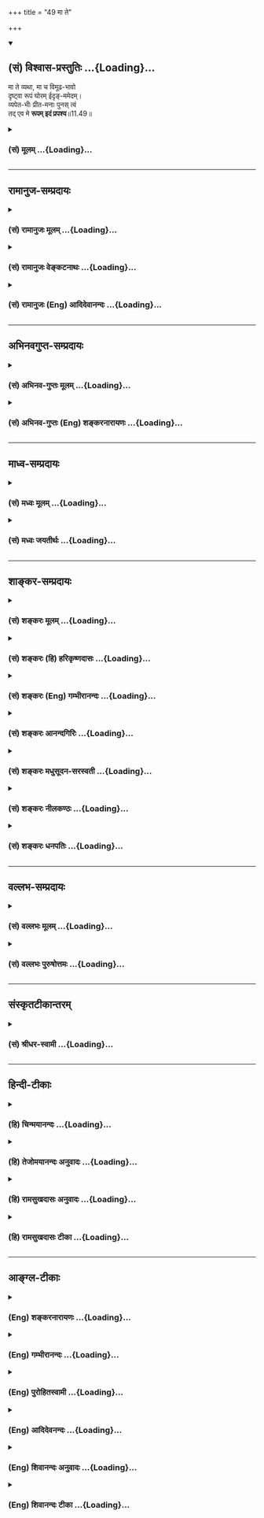 +++
title = "49 मा ते"

+++
<div class="js_include" newlevelforh1="2" title="(सं) विश्वास-प्रस्तुतिः" unfilled url="/mahAbhAratam/shlokashaH/06-bhIShma-parva/03-bhagavad-gItA-parva/saMskRtam/vishvAsa-prastutiH/11_vishva-rUpa-darshana/49_mA_te.md">
<details open><summary><h2>(सं) विश्वास-प्रस्तुतिः ...{Loading}...</h2></summary>

मा ते व्यथा, मा च विमूढ-भावो  
दृष्ट्वा रूपं घोरम् ईदृङ्-ममेदम्।  
व्यपेत-भीः प्रीत-मनाः पुनस् त्वं  
तद् एव मे **रूपम् इदं प्रपश्य**॥11.49॥
</details>
</div>
<div class="js_include collapsed" newlevelforh1="3" title="(सं) मूलम्" unfilled url="/mahAbhAratam/shlokashaH/06-bhIShma-parva/03-bhagavad-gItA-parva/saMskRtam/mUlam/11_vishva-rUpa-darshana/49_mA_te.md">
<details><summary><h3>(सं) मूलम् ...{Loading}...</h3></summary>

मा ते व्यथा मा च विमूढभावो  
दृष्ट्वा रूपं घोरमीदृङ्ममेदम्।  
व्यपेतभीः प्रीतमनाः पुनस्त्वं  
तदेव मे रूपमिदं प्रपश्य।।11.49।।
</details>
</div>


_________________
## रामानुज-सम्प्रदायः
<div class="js_include collapsed" newlevelforh1="3" title="(सं) रामानुजः मूलम्" unfilled url="/mahAbhAratam/shlokashaH/06-bhIShma-parva/03-bhagavad-gItA-parva/saMskRtam/rAmAnujaH/mUlam/11_vishva-rUpa-darshana/49_mA_te.md">
<details><summary><h3>(सं) रामानुजः मूलम् ...{Loading}...</h3></summary>

।।11.49।। ईदृशघोररूपदर्शनेन **ते** या व्यथा; यः **च विमूढभावो** वर्तते;
तद् उभयं **मा** भूत्; त्वया अभ्यस्तपूर्वम् एव सौम्यरूपं दर्शयामि; **तद्
एव इदं** मम **रूपं प्रपश्य।**

</details>
</div>
<div class="js_include collapsed" newlevelforh1="3" title="(सं) रामानुजः वेङ्कटनाथः" unfilled url="/mahAbhAratam/shlokashaH/06-bhIShma-parva/03-bhagavad-gItA-parva/saMskRtam/rAmAnujaH/venkaTanAthaH/11_vishva-rUpa-darshana/49_mA_te.md">
<details><summary><h3>(सं) रामानुजः वेङ्कटनाथः ...{Loading}...</h3></summary>

  
  
।।11.49।। दृष्ट्वा रूपंमा ते व्यथा मा च विमूढभावः इत्यत्र
क्रियापदविशेषाश्रवणादेतद्रूपदर्शनेन व्यथा; तेन न च विमूढभाव इति प्रतीतिः
स्यात्अभूत् इत्यध्याहारेऽपि एतद्रूपदर्शनस्य व्यथाद्यभावहेतुत्वप्रतीतिः
स्यात् तद्वारणाय व्याचष्टेईदृशघोररूपदर्शनेनेत्यादिना। तदेवेदं मे रूपं
पुनः पश्य इत्युक्त्या भीत्यादिहेतुभूतमेवेदं पुनः पश्येत्यर्थभ्रमः स्यात्
अतस्तच्छब्दमन्यथा व्याचष्टे -- अभ्यस्तपूर्वमेव सौम्यं रूपमिति।
वर्तमानत्वात्तदेवेदंशब्देन रूपद्वयस्यैककालीनत्वभ्रमव्युदासाय
वर्तमानसामीप्यपरं तदित्यभिप्रायेण --,दर्शयामीत्यध्याहृतम्। तथाचेदंशब्दः
प्रदर्श्यमानपर इति भावः।  
  

</details>
</div>
<div class="js_include collapsed" newlevelforh1="3" title="(सं) रामानुजः (Eng) आदिदेवानन्दः" unfilled url="/mahAbhAratam/shlokashaH/06-bhIShma-parva/03-bhagavad-gItA-parva/saMskRtam/rAmAnujaH/english/AdidevAnandaH/11_vishva-rUpa-darshana/49_mA_te.md">
<details><summary><h3>(सं) रामानुजः (Eng) आदिदेवानन्दः ...{Loading}...</h3></summary>

11.49 Whatever fear and whatever perlexity have been caused to you by seeing My terrible form, may it cease now. I shall show you the benign form to which you were accustomed before. Behold now that form of Mine.

</details>
</div>


_________________
## अभिनवगुप्त-सम्प्रदायः
<div class="js_include collapsed" newlevelforh1="3" title="(सं) अभिनव-गुप्तः मूलम्" unfilled url="/mahAbhAratam/shlokashaH/06-bhIShma-parva/03-bhagavad-gItA-parva/saMskRtam/abhinava-guptaH/mUlam/11_vishva-rUpa-darshana/49_mA_te.md">
<details><summary><h3>(सं) अभिनव-गुप्तः मूलम् ...{Loading}...</h3></summary>

।।11.49।। No commentary.  
  

</details>
</div>
<div class="js_include collapsed" newlevelforh1="3" title="(सं) अभिनव-गुप्तः (Eng) शङ्करनारायणः" unfilled url="/mahAbhAratam/shlokashaH/06-bhIShma-parva/03-bhagavad-gItA-parva/saMskRtam/abhinava-guptaH/english/shankaranArAyaNaH/11_vishva-rUpa-darshana/49_mA_te.md">
<details><summary><h3>(सं) अभिनव-गुप्तः (Eng) शङ्करनारायणः ...{Loading}...</h3></summary>

11.49 Sri Abhinavagupta did not comment upon this sloka.

</details>
</div>


_________________
## माध्व-सम्प्रदायः
<div class="js_include collapsed" newlevelforh1="3" title="(सं) मध्वः मूलम्" unfilled url="/mahAbhAratam/shlokashaH/06-bhIShma-parva/03-bhagavad-gItA-parva/saMskRtam/madhvaH/mUlam/11_vishva-rUpa-darshana/49_mA_te.md">
<details><summary><h3>(सं) मध्वः मूलम् ...{Loading}...</h3></summary>

।।11.49।। Sri Madhvacharya did not comment on this sloka.

</details>
</div>
<div class="js_include collapsed" newlevelforh1="3" title="(सं) मध्वः जयतीर्थः" unfilled url="/mahAbhAratam/shlokashaH/06-bhIShma-parva/03-bhagavad-gItA-parva/saMskRtam/madhvaH/jayatIrthaH/11_vishva-rUpa-darshana/49_mA_te.md">
<details><summary><h3>(सं) मध्वः जयतीर्थः ...{Loading}...</h3></summary>

।।11.49।। Sri Jayatirtha did not comment on this sloka.

</details>
</div>


_________________
## शाङ्कर-सम्प्रदायः
<div class="js_include collapsed" newlevelforh1="3" title="(सं) शङ्करः मूलम्" unfilled url="/mahAbhAratam/shlokashaH/06-bhIShma-parva/03-bhagavad-gItA-parva/saMskRtam/shankaraH/mUlam/11_vishva-rUpa-darshana/49_mA_te.md">
<details><summary><h3>(सं) शङ्करः मूलम् ...{Loading}...</h3></summary>

।।11.49।। --,**मा ते व्यथा** मा भूत् ते भयम्; **मा च विमूढभावः**
विमूढचित्तता; **दृष्ट्वा** उपलभ्य **रूपं घोरम् ईदृक्** यथादर्शितं **मम
इदम्।** **व्यपेतभीः** विगतभयः; **प्रीतमना**श्च सन् **पुनः** भूयः
**त्वं** **तदेव** चतुर्भुजं रूपं शङ्खचक्रगदाधरं तव इष्टं **रूपम् इदं
प्रपश्य**।।**संजय उवाच --,**

</details>
</div>
<div class="js_include collapsed" newlevelforh1="3" title="(सं) शङ्करः (हि) हरिकृष्णदासः" unfilled url="/mahAbhAratam/shlokashaH/06-bhIShma-parva/03-bhagavad-gItA-parva/saMskRtam/shankaraH/hindI/harikRShNadAsaH/11_vishva-rUpa-darshana/49_mA_te.md">
<details><summary><h3>(सं) शङ्करः (हि) हरिकृष्णदासः ...{Loading}...</h3></summary>

।।11.49।। जैसा पहले दिखाया जा चुका है; वैसे मेरे इस घोर रूपको देखकर तुझे
भय न होना चाहिये और विमूढभाव अर्थात् चित्तकी मूढावस्था भी नहीं होनी
चाहिये। तू भयरहित और प्रसन्नमन हुआ वही अपना इष्ट यह शङ्खचक्रगदाधारी
चतुर्भुजरूप फिर भी देख।  
  
,

</details>
</div>
<div class="js_include collapsed" newlevelforh1="3" title="(सं) शङ्करः (Eng) गम्भीरानन्दः" unfilled url="/mahAbhAratam/shlokashaH/06-bhIShma-parva/03-bhagavad-gItA-parva/saMskRtam/shankaraH/english/gambhIrAnandaH/11_vishva-rUpa-darshana/49_mA_te.md">
<details><summary><h3>(सं) शङ्करः (Eng) गम्भीरानन्दः ...{Loading}...</h3></summary>

11.49 Ma te vyatha, may you have no fear; and ma vimudha-bhavah, may not
there be bewilderment of the mind; drstva, by seeing, perceiving; idam,
this rupam, form; mama, of Mine; idrk ghoram, so terrible, as was
revealed. Vyapetabhih, becoming free from fear; and becoming
prita-manah, gladdened in mind; punah, again; prapasya, see; idam, this;
eva, very; tat, earlier; rupam, form; me, of Mine, with four hands,
holding a conch, a discus and a mace, which is dear to you.

</details>
</div>
<div class="js_include collapsed" newlevelforh1="3" title="(सं) शङ्करः आनन्दगिरिः" unfilled url="/mahAbhAratam/shlokashaH/06-bhIShma-parva/03-bhagavad-gItA-parva/saMskRtam/shankaraH/AnandagiriH/11_vishva-rUpa-darshana/49_mA_te.md">
<details><summary><h3>(सं) शङ्करः आनन्दगिरिः ...{Loading}...</h3></summary>

।।11.49।। विश्वरूपदर्शनमेवं स्तुत्वा यद्यस्माद्दृश्यमानाद्बिभेषि तर्हि
तदुपसंहरामीत्याह -- **मा ते व्यथेति।**
बहुविधमनुभूतत्वमभिप्रेत्येदृगित्युक्तमिदमिति प्रत्यक्षयोग्यत्वम्।
**तदेवेत्युक्तं इदमिति।**

</details>
</div>
<div class="js_include collapsed" newlevelforh1="3" title="(सं) शङ्करः मधुसूदन-सरस्वती" unfilled url="/mahAbhAratam/shlokashaH/06-bhIShma-parva/03-bhagavad-gItA-parva/saMskRtam/shankaraH/madhusUdana-sarasvatI/11_vishva-rUpa-darshana/49_mA_te.md">
<details><summary><h3>(सं) शङ्करः मधुसूदन-सरस्वती ...{Loading}...</h3></summary>

।।11.49।। एवं त्वदनुग्रहार्थमाविर्भूतेन रूपेणानेन चेत्तवोद्वेगस्तर्हि --
मात इति। इदं घोरं ईदृक् अनेकबाह्वादियुक्तत्वेन भयंकरं मम रूपं दृष्ट्वा
स्थितस्य ते तव या व्यथा भयनिमित्ता पीडा सा माभूत्। तथा,मद्रूपदर्शनेऽपि
यो विमूढभावो व्याकुलचित्तत्वपरितोषः सोपि माभूत्। किंतु व्यपेतभीरपगतभयः
प्रीतमनाश्च सन् पुनस्त्वं तदेव चतुर्भुजं वासुदेवत्वादिविशिष्टं त्वया सदा
पूर्वदृष्टं रूपमिदं विश्वरूपोपसंहारेण प्रकटीक्रियमाणं,प्रपश्य प्रकर्षेण
भयराहित्येन संतोषेण च पश्य।

</details>
</div>
<div class="js_include collapsed" newlevelforh1="3" title="(सं) शङ्करः नीलकण्ठः" unfilled url="/mahAbhAratam/shlokashaH/06-bhIShma-parva/03-bhagavad-gItA-parva/saMskRtam/shankaraH/nIlakaNThaH/11_vishva-rUpa-darshana/49_mA_te.md">
<details><summary><h3>(सं) शङ्करः नीलकण्ठः ...{Loading}...</h3></summary>

।।11.49।। इदमतिदुर्लभदर्शनं रूपं दृष्ट्वापि चेद् व्यथसे
तर्ह्युपसंहरामीदमित्याशयेनाह -- **मा ते इति।** ममेदं ईदृक् घोरं रूपं
दृष्ट्वा ते तव व्यथा माभूदिति शेषः। विमूढभावो मोहश्च ते माभूत्।
व्यपेतभीर्निर्भयः प्रीतमनाश्च पुनस्त्वं भूत्वा तदेव यत्त्वया द्रष्टुं
प्रार्थितं मे ममेदं रूपं प्रपश्य।

</details>
</div>
<div class="js_include collapsed" newlevelforh1="3" title="(सं) शङ्करः धनपतिः" unfilled url="/mahAbhAratam/shlokashaH/06-bhIShma-parva/03-bhagavad-gItA-parva/saMskRtam/shankaraH/dhanapatiH/11_vishva-rUpa-darshana/49_mA_te.md">
<details><summary><h3>(सं) शङ्करः धनपतिः ...{Loading}...</h3></summary>

।।11.49।। तव प्रसन्नतायै प्रदर्शितेन विश्वरुपेण तव व्यथादिकं चेत्तर्हि
तदेव मे रुपं पश्येत्याह -- मा त इति। ईदृक् घोरं ममेदं रुपं दृष्ट्वा तव
व्यथा भयं माभूत। मा च विमूढभावो व्याकुलचित्तता। तथाच व्यपेतभीः
व्यथारहितः प्रीतमनाश्च सन् तदेव स्वेष्टं चतुर्भुजं शङ्खचक्रगदापद्मधरं
शयामघनं मम रुपमिदं मया प्रत्यक्षीकृतं प्रकर्षेण
विश्वरुपदर्शनजनितव्यथादिनिवृत्त्यर्थं पश्य।

</details>
</div>


_________________
## वल्लभ-सम्प्रदायः
<div class="js_include collapsed" newlevelforh1="3" title="(सं) वल्लभः मूलम्" unfilled url="/mahAbhAratam/shlokashaH/06-bhIShma-parva/03-bhagavad-gItA-parva/saMskRtam/vallabhaH/mUlam/11_vishva-rUpa-darshana/49_mA_te.md">
<details><summary><h3>(सं) वल्लभः मूलम् ...{Loading}...</h3></summary>

।।11.49।। किञ्च मा ते व्यथादिर्भवतु। घोरमिदं रूपं; कालरूपत्वात्। तव
पुष्टिमिश्रमर्यादाभक्तस्य भयावहमिति तदेव पूर्वं दृष्टभूतं ममेदं पश्य।

</details>
</div>
<div class="js_include collapsed" newlevelforh1="3" title="(सं) वल्लभः पुरुषोत्तमः" unfilled url="/mahAbhAratam/shlokashaH/06-bhIShma-parva/03-bhagavad-gItA-parva/saMskRtam/vallabhaH/puruShottamaH/11_vishva-rUpa-darshana/49_mA_te.md">
<details><summary><h3>(सं) वल्लभः पुरुषोत्तमः ...{Loading}...</h3></summary>

  
  
।।11.49।। यदन्येन न शक्यस्ततः पूर्वोक्तभयाशङ्कादिरहितस्तदेव रूपं
पश्येत्याह -- मा त इति। ते व्यथा न दर्शयिष्यामीत्यादिरूपा माऽस्तु। च
पुनः मम घोरं भयानकम्; ईदृक् सर्वग्रसनादिधर्मयुक्तम्; इदं परिदृश्यमानं
दृष्ट्वा विमूढभावः मोहरूपो माऽस्तु। व्यपेतभीः विगतभयः प्रीतमनाः संस्तदेव
पूर्वदृष्टमेव मे इदं रूपं प्रपश्य प्रकर्षेण यथाभिलाषं भक्तियुतः
पश्येत्यर्थः।  
  

</details>
</div>


_________________
## संस्कृतटीकान्तरम्
<div class="js_include collapsed" newlevelforh1="3" title="(सं) श्रीधर-स्वामी" unfilled url="/mahAbhAratam/shlokashaH/06-bhIShma-parva/03-bhagavad-gItA-parva/saMskRtam/shrIdhara-svAmI/11_vishva-rUpa-darshana/49_mA_te.md">
<details><summary><h3>(सं) श्रीधर-स्वामी ...{Loading}...</h3></summary>

।।11.49।। एवमपि चेत्तवेदं रूपं घोरं दृष्ट्वा व्यथा भवति तर्हि तदेव रूपं
दर्शयामीत्याह **-- मा त इति।** ईदृगीदृशं मदीयं घोरं रूपं दृष्ट्वा ते
व्यथा मास्तु। विमूढभावो विमूढत्वं च मास्तु। व्यपगतभयः प्रीतमनाश्च
सन्पुनस्त्वं तदेवेदं मम रूपं प्रकर्षेण पश्य।

</details>
</div>


_________________
## हिन्दी-टीकाः
<div class="js_include collapsed" newlevelforh1="3" title="(हि) चिन्मयानन्दः" unfilled url="/mahAbhAratam/shlokashaH/06-bhIShma-parva/03-bhagavad-gItA-parva/hindI/chinmayAnandaH/11_vishva-rUpa-darshana/49_mA_te.md">
<details><summary><h3>(हि) चिन्मयानन्दः ...{Loading}...</h3></summary>

।।11.49।। जब कभी अवसर प्राप्त होता है; व्यासजी की नाट्यप्रतिभा अपनी
पूर्णता को पाने में कभी विफल नहीं होती। यहाँ ऐसे ही एक कलात्मक चित्र का
उदाहरण प्रस्तुत है; जो गीतारूपी पटल पर व्यासजी ने शब्दों के द्वारा
चित्रित किया है। अर्जुन के मानसिक विक्षेपों को यहाँ नाटकीय ढंग से भगवान्
के इन शब्दों में दर्शाते हैं कि; तुम मेरे इस घोर रूप को देखकर भय और मोह
को मत प्राप्त हो। भगवान् अपने मधुर वचनों एवं व्यवहार से अर्जुन को
सांत्वना देते हुए उसके मन को पुन शान्त और प्रसन्न करते हैं। भगवान् पुन
अपने मूलरूप को धारण करते हैं; जिसकी सूचना देते हुए वे कहते हैं कि; पुन
मेरे उसी रूप को देखो। यह खण्ड जो भगवान् का अपने पूर्व के सौम्य और शान्त
रूप में पुनर्प्रवेश का वर्णन करता है; उससे वेदान्त के विद्यार्थियों को
किसी एक महावाक्य का तो स्मरण होना ही चाहिए। समष्टि के घोर विश्वरूप तथा
श्रीकृष्ण के सौम्य दिव्य व्यष्टि रूप का एकत्व इस वाक्य द्वारा कि मेरा
वही यह रूप,हैअत्यन्त सुन्दर प्रकार से दर्शाया गया है। वस्तुत जो परम सत्य
श्रीकृष्ण की व्यष्टि उपाधि में व्यक्त हो रहा है; वही सत्य विराटरूप में
भी है; जहाँ वह समस्त नामरूपों के अधिष्ठान के रूप में स्थित है। तरंगों का
अधिष्ठान समुद्र है। यदि समुद्र शक्तिशाली; भयंकर घोर और विशाल है तो स्वयं
तरंग लज्जालु और सौम्य; प्रिय तथा आकर्षक होती है। एक बार फिर दृश्य है
हस्तिनापुर का; जहाँ राजभवन में अन्ध वृद्ध धृतराष्ट्र को संजय बताता है कि

</details>
</div>
<div class="js_include collapsed" newlevelforh1="3" title="(हि) तेजोमयानन्दः अनुवादः" unfilled url="/mahAbhAratam/shlokashaH/06-bhIShma-parva/03-bhagavad-gItA-parva/hindI/tejomayAnandaH/anuvAdaH/11_vishva-rUpa-darshana/49_mA_te.md">
<details><summary><h3>(हि) तेजोमयानन्दः अनुवादः ...{Loading}...</h3></summary>

।।11.49।। इस प्रकार मेरे इस घोर रूप को देखकर तुम व्यथा और मूढ़भाव को मत
प्राप्त हो। निर्भय और प्रसन्नचित्त होकर तुम पुन: मेरे उसी (पूर्व के) रूप
को देखो।।

</details>
</div>
<div class="js_include collapsed" newlevelforh1="3" title="(हि) रामसुखदासः अनुवादः" unfilled url="/mahAbhAratam/shlokashaH/06-bhIShma-parva/03-bhagavad-gItA-parva/hindI/rAmasukhadAsaH/anuvAdaH/11_vishva-rUpa-darshana/49_mA_te.md">
<details><summary><h3>(हि) रामसुखदासः अनुवादः ...{Loading}...</h3></summary>

।।11.49।। यह इस प्रकारका मेरा घोररूप देखकर तेरेको व्यथा नहीं होनी चाहिये
और मूढ़भाव भी नहीं होना चाहिये। अब निर्भय और प्रसन्न मनवाला होकर तू फिर
उसी मेरे इस (चतुर्भुज) रूपको अच्छी तरह देख ले।

</details>
</div>
<div class="js_include collapsed" newlevelforh1="3" title="(हि) रामसुखदासः टीका" unfilled url="/mahAbhAratam/shlokashaH/06-bhIShma-parva/03-bhagavad-gItA-parva/hindI/rAmasukhadAsaH/TIkA/11_vishva-rUpa-darshana/49_mA_te.md">
<details><summary><h3>(हि) रामसुखदासः टीका ...{Loading}...</h3></summary>

।।11.49।।***व्याख्या--*'मा ते व्यथा मा च विमूढभावो दृष्ट्वा रूपं
घोरमीदृङ्ममेदम्'--**विकराल दाढ़ोंके कारण भयभीत करनेवाले मेरे मुखोंमें
योद्धालोग बड़ी तेजीसे जा रहे हैं, उनमेंसे कई चूर्ण हुए सिरोंसहित
दाँतोंके बीचमें फँसे हुए दीख रहे हैं और मैं प्रलयकालकी अग्निके समान
प्रज्वलित मुखोंद्वारा सम्पूर्ण लोगोंका ग्रसन करते हुए उनको चारों ओरसे
चाट रहा हूँ -- इस प्रकारके मेरे घोर रूपको देखकर तेरेको व्यथा नहीं होनी
चाहिये, प्रत्युत प्रसन्नता होनी चाहिये। तात्पर्य है कि पहले (11। 45 में)
तू जो मेरी कृपाको देखकर हर्षित हुआ था, तो मेरी कृपाकी तरफ दृष्टि होनेसे
तेरा हर्षित होना ठीक ही था, पर यह व्यथित होना ठीक नहीं है।  
  
अर्जुनने जो पहले कहा है --**'प्रव्यथितास्तथाहम्'** (11। 23) और
**'प्रव्यथितान्तरात्मा'** (11। 24)। उसीके उत्तरमें भगवान् यहाँ कहते हैं
-- **'मा ते व्यथा। '**,मैं कृपा करके ही ऐसा रूप दिखा रहा हूँ। इसको देखकर
तेरेको मोहित नहीं होना चाहिये -- '**मा च विमूढभावः'।** दूसरी बात; मैं तो
प्रसन्न ही हूँ और अपनी प्रसन्नतासे ही तेरेको यह रूप दिखा रहा हूँ; परन्तु
तू जो बार-बार यह कह रहा है कि 'प्रसन्न हो जाओ; प्रसन्न हो जाओ', यही तेरा
विमूढ़भाव है। तू इसको छोड़ दे। तीसरी बात, पहले तूने कहा था कि मेरा मोह
चला गया (11। 1), पर वास्तवमें तेरा मोह अभी नहीं गया है। तेरेको इस मोहको
छोड़ देना चाहिये और निर्भय तथा प्रसन्न मनवाला होकर मेरा वह देवरूप देखना
चाहिये।  
  
तेरा और मेरा जो संवाद है, यह तो प्रसन्नतासे, आनन्दरूपसे, लीलारूपसे होना
चाहिये। इसमें भय और मोह बिलकुल नहीं होने चाहिये। मैं तेरे कहे अनुसार
घोड़े हाँकता हूँ, बातें करता हूँ, विश्वरूप दिखाता हूँ आदि सब कुछ करनेपर
भी तूने मेरेमें कोई विकृति देखी है क्या **(टिप्पणी प₀ 611.1)** मेरेमें
कुछ अन्तर आया है क्या; ऐसे ही मेरे विश्वरूपको देखकर तेरेमें भी कोई
विकृति नहीं आनी चाहिये।

</details>
</div>


_________________
## आङ्ग्ल-टीकाः
<div class="js_include collapsed" newlevelforh1="3" title="(Eng) शङ्करनारायणः" unfilled url="/mahAbhAratam/shlokashaH/06-bhIShma-parva/03-bhagavad-gItA-parva/english/shankaranArAyaNaH/11_vishva-rUpa-darshana/49_mA_te.md">
<details><summary><h3>(Eng) शङ्करनारायणः ...{Loading}...</h3></summary>

11.49. Let there be no distress and no bewilderment in you by seeing this terrific and violent form of Mine; being free from fear, cheerful at heart, behold again this form of Mine which is the same \[as before\].

</details>
</div>
<div class="js_include collapsed" newlevelforh1="3" title="(Eng) गम्भीरानन्दः" unfilled url="/mahAbhAratam/shlokashaH/06-bhIShma-parva/03-bhagavad-gItA-parva/english/gambhIrAnandaH/11_vishva-rUpa-darshana/49_mA_te.md">
<details><summary><h3>(Eng) गम्भीरानन्दः ...{Loading}...</h3></summary>

11.49 May you have no fear, and may not there be bewilderment by seeing this form of Mine so terrible Becoming free from fear and gladdened in mind again, see this very earlier form of Mine.

</details>
</div>
<div class="js_include collapsed" newlevelforh1="3" title="(Eng) पुरोहितस्वामी" unfilled url="/mahAbhAratam/shlokashaH/06-bhIShma-parva/03-bhagavad-gItA-parva/english/purohitasvAmI/11_vishva-rUpa-darshana/49_mA_te.md">
<details><summary><h3>(Eng) पुरोहितस्वामी ...{Loading}...</h3></summary>

11.49 Be not afraid or bewildered by the terrible vision. Put away thy fear and, with joyful mind, see Me once again in My usual Form."

</details>
</div>
<div class="js_include collapsed" newlevelforh1="3" title="(Eng) आदिदेवनन्दः" unfilled url="/mahAbhAratam/shlokashaH/06-bhIShma-parva/03-bhagavad-gItA-parva/english/AdidevanandaH/11_vishva-rUpa-darshana/49_mA_te.md">
<details><summary><h3>(Eng) आदिदेवनन्दः ...{Loading}...</h3></summary>

11.49 You need not fear any more, nor be perplexed, looking on this awesome form of Mine. Free from fear and with a gladdened heart, behold again that other form of Mine.

</details>
</div>
<div class="js_include collapsed" newlevelforh1="3" title="(Eng) शिवानन्दः अनुवादः" unfilled url="/mahAbhAratam/shlokashaH/06-bhIShma-parva/03-bhagavad-gItA-parva/english/shivAnandaH/anuvAdaH/11_vishva-rUpa-darshana/49_mA_te.md">
<details><summary><h3>(Eng) शिवानन्दः अनुवादः ...{Loading}...</h3></summary>

11.49 Be not afraid, nor bewildered on seeing such a teriible form of Mine as this; with thy fear dispelled and with a gladdened heart, now behold again this former form of Mine.

</details>
</div>
<div class="js_include collapsed" newlevelforh1="3" title="(Eng) शिवानन्दः टीका" unfilled url="/mahAbhAratam/shlokashaH/06-bhIShma-parva/03-bhagavad-gItA-parva/english/shivAnandaH/TIkA/11_vishva-rUpa-darshana/49_mA_te.md">
<details><summary><h3>(Eng) शिवानन्दः टीका ...{Loading}...</h3></summary>

11.49 मा not; ते thee; व्यथा fear; मा not; च and; विमूढभावः bewildered state; दृष्ट्वा having seen; रूपम् form; घोरम् terrible; ईदृक् such; मम
My; इदम् this; व्यपेतभीः with (thy) fear dispelled; प्रीतमनाः with gladdened heart; पुनः again; त्वम् thou; तत् that; एव even; मे My; रूपम्
form; इदम् this; प्रपश्य behold.Commentary Former form is the form with four hands with conch; discus; club or mace and lotus.The Lord was Arjuna in a state of terror. Therefore; He withdrew the Cosmic Form and assumed His usual gentle form. He consoled Arjuna and spoke sweet;
loving words.

</details>
</div>

